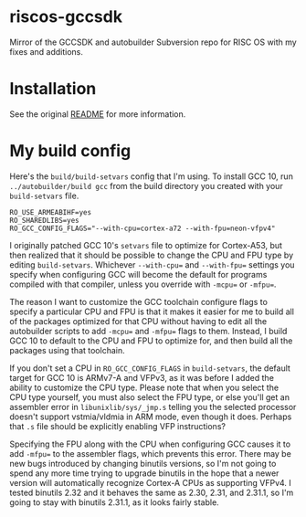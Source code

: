 # riscos-gccsdk
 Mirror of the GCCSDK and autobuilder Subversion repo for RISC OS with my fixes and additions.

# Installation
 See the original [README](gcc4/README) for more information.

# My build config

Here's the `build/build-setvars` config that I'm using. To install GCC 10,
run `../autobuilder/build gcc` from the build directory you created with
your `build-setvars` file.

```
RO_USE_ARMEABIHF=yes
RO_SHAREDLIBS=yes
RO_GCC_CONFIG_FLAGS="--with-cpu=cortex-a72 --with-fpu=neon-vfpv4"
```

I originally patched GCC 10's `setvars` file to optimize for Cortex-A53,
but then realized that it should be possible to change the CPU and FPU
type by editing `build-setvars`. Whichever `--with-cpu=` and `--with-fpu=`
settings you specify when configuring GCC will become the default for
programs compiled with that compiler, unless you override with `-mcpu=`
or `-mfpu=`.

The reason I want to customize the GCC toolchain configure flags to
specify a particular CPU and FPU is that it makes it easier for me to
build all of the packages optimized for that CPU without having to edit
all the autobuilder scripts to add `-mcpu=` and `-mfpu=` flags to them.
Instead, I build GCC 10 to default to the CPU and FPU to optimize for,
and then build all the packages using that toolchain.

If you don't set a CPU in `RO_GCC_CONFIG_FLAGS` in `build-setvars`, the
default target for GCC 10 is ARMv7-A and VFPv3, as it was before I added
the ability to customize the CPU type. Please note that when you select
the CPU type yourself, you must also select the FPU type, or else you'll
get an assembler error in `libunixlib/sys/_jmp.s` telling you the selected
processor doesn't support vstmia/vldmia in ARM mode, even though it does.
Perhaps that `.s` file should be explicitly enabling VFP instructions?

Specifying the FPU along with the CPU when configuring GCC causes it to
add `-mfpu=` to the assembler flags, which prevents this error. There may
be new bugs introduced by changing binutils versions, so I'm not going to
spend any more time trying to upgrade binutils in the hope that a newer
version will automatically recognize Cortex-A CPUs as supporting VFPv4.
I tested binutils 2.32 and it behaves the same as 2.30, 2.31, and 2.31.1,
so I'm going to stay with binutils 2.31.1, as it looks fairly stable.

